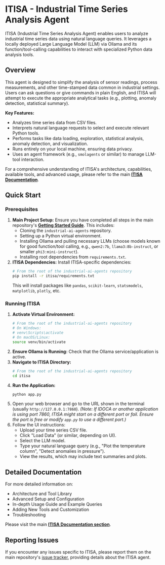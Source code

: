 # ITISA - Industrial Time Series Analysis Agent

ITISA (Industrial Time Series Analysis Agent) enables users to analyze industrial time series data using natural language queries. It leverages a locally deployed Large Language Model (LLM) via Ollama and its function/tool-calling capabilities to interact with specialized Python data analysis tools.

## Overview

This agent is designed to simplify the analysis of sensor readings, process measurements, and other time-stamped data common in industrial settings. Users can ask questions or give commands in plain English, and ITISA will attempt to execute the appropriate analytical tasks (e.g., plotting, anomaly detection, statistical summary).

**Key Features:**
* Analyzes time series data from CSV files.
* Interprets natural language requests to select and execute relevant Python tools.
* Performs tasks like data loading, exploration, statistical analysis, anomaly detection, and visualization.
* Runs entirely on your local machine, ensuring data privacy.
* Uses an agent framework (e.g., `smolagents` or similar) to manage LLM-tool interaction.

For a comprehensive understanding of ITISA's architecture, capabilities, available tools, and advanced usage, please refer to the main **[ITISA Documentation](../../docs/itisa/index.md)**.

## Quick Start

### Prerequisites

1.  **Main Project Setup:** Ensure you have completed all steps in the main repository's **[Getting Started Guide](../../docs/getting_started.md)**. This includes:
    * Cloning the `industrial-ai-agents` repository.
    * Setting up a Python virtual environment.
    * Installing Ollama and pulling necessary LLMs (choose models known for good function/tool calling, e.g., `qwen2:7b`, `llama3:8b-instruct`, or smaller `phi3:mini-instruct`).
    * Installing root dependencies from `requirements.txt`.
2.  **ITISA Dependencies:** Install ITISA-specific dependencies:
    ```bash
    # From the root of the industrial-ai-agents repository
    pip install -r itisa/requirements.txt
    ```
    This will install packages like `pandas`, `scikit-learn`, `statsmodels`, `matplotlib`, `plotly`, etc.

### Running ITISA

1.  **Activate Virtual Environment:**
    ```bash
    # From the root of the industrial-ai-agents repository
    # On Windows:
    # venv\Scripts\activate
    # On macOS/Linux:
    source venv/bin/activate
    ```
2.  **Ensure Ollama is Running:** Check that the Ollama service/application is active.
3.  **Navigate to ITISA Directory:**
    ```bash
    # From the root of the industrial-ai-agents repository
    cd itisa
    ```
4.  **Run the Application:**
    ```bash
    python app.py
    ```
5.  Open your web browser and go to the URL shown in the terminal (usually `http://127.0.0.1:7860`).
    *(Note: If IDOCA or another application is using port 7860, ITISA might start on a different port or fail. Ensure the port is free or modify `app.py` to use a different port.)*
6.  Follow the UI instructions:
    * Upload your time series CSV file.
    * Click "Load Data" (or similar, depending on UI).
    * Select the LLM model.
    * Type your natural language query (e.g., "Plot the temperature column", "Detect anomalies in pressure").
    * View the results, which may include text summaries and plots.

## Detailed Documentation

For more detailed information on:
* Architecture and Tool Library
* Advanced Setup and Configuration
* In-depth Usage Guide and Example Queries
* Adding New Tools and Customization
* Troubleshooting

Please visit the main **[ITISA Documentation section](../../docs/itisa/index.md)**.

## Reporting Issues

If you encounter any issues specific to ITISA, please report them on the main repository's [issue tracker](https://github.com/choukha/industrial-ai-agents/issues), providing details about the ITISA agent.
